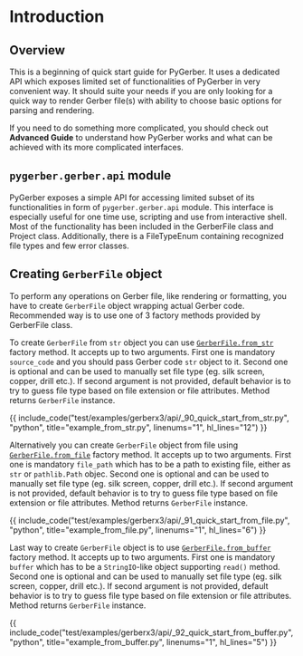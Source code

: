 # Introduction

## Overview

This is a beginning of quick start guide for PyGerber. It uses a dedicated API which
exposes limited set of functionalities of PyGerber in very convenient way. It should
suite your needs if you are only looking for a quick way to render Gerber file(s) with
ability to choose basic options for parsing and rendering.

If you need to do something more complicated, you should check out **Advanced Guide** to
understand how PyGerber works and what can be achieved with its more complicated
interfaces.

## `pygerber.gerber.api` module

PyGerber exposes a simple API for accessing limited subset of its functionalities in
form of `pygerber.gerber.api` module. This interface is especially useful for one time
use, scripting and use from interactive shell. Most of the functionality has been
included in the GerberFile class and Project class. Additionally, there is a
FileTypeEnum containing recognized file types and few error classes.

## Creating `GerberFile` object

To perform any operations on Gerber file, like rendering or formatting, you have to
create `GerberFile` object wrapping actual Gerber code. Recommended way is to use one of
3 factory methods provided by GerberFile class.

To create `GerberFile` from `str` object you can use
[`GerberFile.from_str`](./20_gerber_file.md#pygerber.gerber.api.GerberFile.from_str)
factory method. It accepts up to two arguments. First one is mandatory `source_code` and
you should pass Gerber code `str` object to it. Second one is optional and can be used
to manually set file type (eg. silk screen, copper, drill etc.). If second argument is
not provided, default behavior is to try to guess file type based on file extension or
file attributes. Method returns `GerberFile` instance.

{{ include_code("test/examples/gerberx3/api/_90_quick_start_from_str.py", "python", title="example_from_str.py", linenums="1", hl_lines="12") }}

Alternatively you can create `GerberFile` object from file using
[`GerberFile.from_file`](./20_gerber_file.md#pygerber.gerber.api.GerberFile.from_file)
factory method. It accepts up to two arguments. First one is mandatory `file_path` which
has to be a path to existing file, either as `str` or `pathlib.Path` objec. Second one
is optional and can be used to manually set file type (eg. silk screen, copper, drill
etc.). If second argument is not provided, default behavior is to try to guess file type
based on file extension or file attributes. Method returns `GerberFile` instance.

{{ include_code("test/examples/gerberx3/api/_91_quick_start_from_file.py", "python", title="example_from_file.py", linenums="1", hl_lines="6") }}

Last way to create `GerberFile` object is to use
[`GerberFile.from_buffer`](./20_gerber_file.md#pygerber.gerber.api.GerberFile.from_buffer)
factory method. It accepts up to two arguments. First one is mandatory `buffer` which
has to be a `StringIO`-like object supporting `read()` method. Second one is optional
and can be used to manually set file type (eg. silk screen, copper, drill etc.). If
second argument is not provided, default behavior is to try to guess file type based on
file extension or file attributes. Method returns `GerberFile` instance.

{{ include_code("test/examples/gerberx3/api/_92_quick_start_from_buffer.py", "python", title="example_from_buffer.py", linenums="1", hl_lines="5") }}
